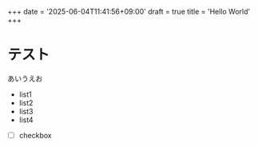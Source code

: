 +++
date = '2025-06-04T11:41:56+09:00'
draft = true
title = 'Hello World'
+++
# テスト

あいうえお

- list1
- list2
- list3
- list4

- [ ] checkbox

